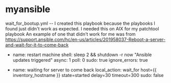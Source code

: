 # myansible

wait_for_bootup.yml -- I created this playbook because the playbooks I found just didn't work as expected. I needed this on AIX for my patchtool playbook
An example of one that didn't work for me was from
https://support.ansible.com/hc/en-us/articles/201958037-Reboot-a-server-and-wait-for-it-to-come-back

- name: restart machine
  shell: sleep 2 && shutdown -r now "Ansible updates triggered"
  async: 1
  poll: 0
  sudo: true
  ignore_errors: true

- name: waiting for server to come back
  local_action: wait_for host={{ inventory_hostname }} state=started delay=30 timeout=300
  sudo: false
